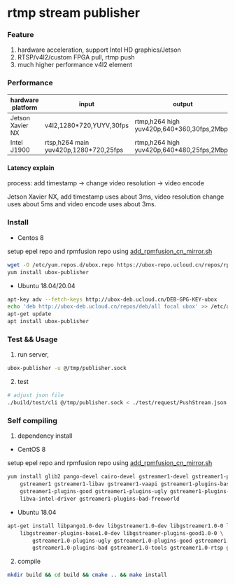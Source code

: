 rtmp stream publisher
=================
### Feature

1. hardware acceleration, support Intel HD graphics/Jetson
2. RTSP/v4l2/custom FPGA pull, rtmp push
3. much higher performance v4l2 element

### Performance

| hardware platform | input | output | cpu usage | process latency |
| --- | --- | --- | --- | -- |
| Jetson Xavier NX | v4l2,1280*720,YUYV,30fps | rtmp,h264 high yuv420p,640*360,30fps,2Mbps |  10% | ![proctime.png](doc/jetson-proctime.png) |
| Intel J1900 | rtsp,h264 main yuv420p,1280*720,25fps |  rtmp,h264 high yuv420p,640*480,25fps,2Mbps | 17% | todo |

#### Latency explain

process: add timestamp -> change video resolution -> video encode

Jetson Xavier NX, add timestamp uses about 3ms, video resolution change uses about 5ms and video encode uses about 3ms.

### Install

* Centos 8

setup epel repo and rpmfusion repo using [add_rpmfusion_cn_mirror.sh](util/add_rpmfusion_cn_mirror.sh)

```bash
wget -O /etc/yum.repos.d/ubox.repo https://ubox-repo.ucloud.cn/repos/rpm/rhel8/ubox.repo
yum install ubox-publisher
```

* Ubuntu 18.04/20.04

```bash
apt-key adv --fetch-keys http://ubox-deb.ucloud.cn/DEB-GPG-KEY-ubox
echo 'deb http://ubox-deb.ucloud.cn/repos/deb/all focal ubox' >> /etc/apt/sources.list
apt-get update
apt install ubox-publisher
```

### Test && Usage

1. run server,

```bash
ubox-publisher -u @/tmp/publisher.sock
```

2. test

```bash
# adjust json file
./build/test/cli @/tmp/publisher.sock < ./test/request/PushStream.json
```

### Self compiling

1. dependency install

* CentOS 8

setup epel repo and rpmfusion repo using [add_rpmfusion_cn_mirror.sh](util/add_rpmfusion_cn_mirror.sh)

```bash
yum install glib2 pango-devel cairo-devel gstreamer1-devel gstreamer1-plugins-base-devel \ 
    gstreamer1 gstreamer1-libav gstreamer1-vaapi gstreamer1-plugins-base gstreamer1-plugins-bad-free \
    gstreamer1-plugins-good gstreamer1-plugins-ugly gstreamer1-plugins-ugly-free \
    libva-intel-driver gstreamer1-plugins-bad-freeworld
```

* Ubuntu 18.04

```bash
apt-get install libpango1.0-dev libgstreamer1.0-dev libgstreamer1.0-0 libgstreamer-plugins-bad1.0-0 libgstreamer-plugins-base1.0-0 \
    libgstreamer-plugins-base1.0-dev libgstreamer-plugins-good1.0-0 \
        gstreamer1.0-plugins-ugly gstreamer1.0-plugins-good gstreamer1.0-plugins-base \
        gstreamer1.0-plugins-bad gstreamer1.0-tools gstreamer1.0-rtsp gstreamer1.0-vaapi  gstreamer1.0-libav
```

2. compile

```bash
mkdir build && cd build && cmake .. && make install
```
